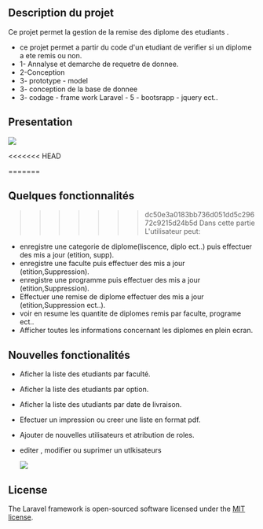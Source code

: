 ## Description du projet

Ce projet permet la gestion de la remise des diplome des etudiants .
- ce projet permet a partir du code d'un etudiant de verifier si un diplome a ete remis ou non.
- 1- Annalyse et demarche de requetre de donnee.
- 2-Conception
- 3- prototype - model
- 3- conception de la base de donnee
- 3- codage - frame work Laravel - 5 - bootsrapp - jquery ect..
## Presentation
  <img src="https://github.com/johnwidno/SG-UNIQ-APP/assets/100108327/3df1b415-6cfc-4adb-8b0b-5d97c2061c8b"><br>

<<<<<<< HEAD


=======
## Quelques fonctionnalités
>>>>>>> dc50e3a0183bb736d051dd5c29672c9215d24b5d
Dans cette partie L'utilisateur peut:
- enregistre une categorie de diplome(liscence, diplo ect..) puis effectuer des mis a jour (etition, supp).
- enregistre une faculte puis effectuer des mis a jour (etition,Suppression).
- enregistre une programme puis effectuer des mis a jour (etition,Suppression).
- Effectuer une remise de diplome  effectuer des mis a jour (etition,Suppression ect..).
- voir en resume les quantite de diplomes remis par faculte, programe ect..
- Afficher toutes les informations concernant les diplomes en plein ecran.

## Nouvelles fonctionalités
- Aficher la liste des etudiants par faculté.
- Aficher la liste des etudiants par option.
- Aficher la liste des utudiants par date de livraison.
- Efectuer un impression ou creer une liste en format pdf.
- Ajouter de nouvelles utilisateurs et atribution de roles.
- editer , modifier ou suprimer un utlkisateurs

  <img src="https://github.com/johnwidno/SG-UNIQ-APP/assets/100108327/127b50a7-0dd2-4574-8440-66c66732eea1"><br>




## License

The Laravel framework is open-sourced software licensed under the [MIT license](https://opensource.org/licenses/MIT).
